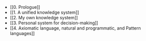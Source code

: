 - [[0. Prologue]]
- [[1. A unified knowledge system]]
- [[2. My own knowledge system]]
- [[3. Personal system for decision-making]]
- [[4. Axiomatic language, natural and programmatic, and Pattern languages]]
